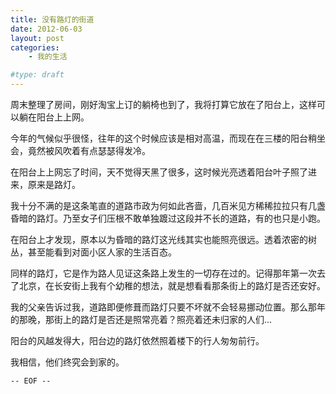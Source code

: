 ```yaml
---
title: 没有路灯的街道
date: 2012-06-03
layout: post
categories:
    - 我的生活

#type: draft
---
```


周末整理了房间，刚好淘宝上订的躺椅也到了，我将打算它放在了阳台上，这样可以躺在阳台上上网。

今年的气候似乎很怪，往年的这个时候应该是相对高温，而现在在三楼的阳台稍坐会，竟然被风吹着有点瑟瑟得发冷。

在阳台上上网忘了时间，天不觉得天黑了很多，这时候光亮透着阳台叶子照了进来，原来是路灯。

我十分不满的是这条笔直的道路市政为何如此吝啬，几百米见方稀稀拉拉只有几盏昏暗的路灯。乃至女子们压根不敢单独踱过这段并不长的道路，有的也只是小跑。

在阳台上才发现，原本以为昏暗的路灯这光线其实也能照亮很远。透着浓密的树丛，甚至能看到对面小区人家的生活百态。

同样的路灯，它是作为路人见证这条路上发生的一切存在过的。记得那年第一次去了北京，在长安街上我有个幼稚的想法，就是想看看那条街上的路灯是否还安好。

我的父亲告诉过我，道路即便修葺而路灯只要不坏就不会轻易挪动位置。那么那年的那晚，那街上的路灯是否还是照常亮着？照亮着还未归家的人们…

阳台的风越发得大，阳台边的路灯依然照着楼下的行人匆匆前行。

我相信，他们终究会到家的。

`-- EOF --`
